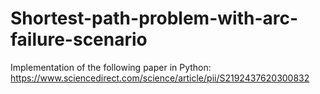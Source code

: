 # Shortest-path-problem-with-arc-failure-scenario
Implementation of the following paper in Python:
https://www.sciencedirect.com/science/article/pii/S2192437620300832
